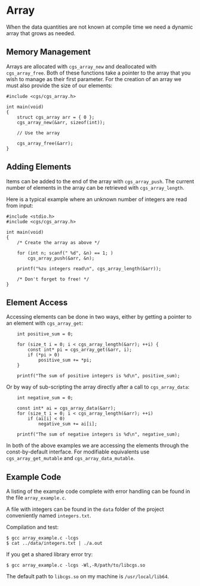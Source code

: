 # Array

When the data quantities are not known at compile time we need a dynamic array that grows as needed.

## Memory Management

Arrays are allocated with `cgs_array_new` and deallocated with `cgs_array_free`. Both of these functions take a pointer to the array that you wish to manage as their first parameter. For the creation of an array we must also provide the size of our elements:

```
#include <cgs/cgs_array.h>

int main(void)
{
	struct cgs_array arr = { 0 };
	cgs_array_new(&arr, sizeof(int));
	
	// Use the array
	
	cgs_array_free(&arr);
}
```

## Adding Elements

Items can be added to the end of the array with `cgs_array_push`. The current number of elements in the array can be retrieved with `cgs_array_length`.

Here is a typical example where an unknown number of integers are read from input:

```
#include <stdio.h>
#include <cgs/cgs_array.h>

int main(void)
{
	/* Create the array as above */
	
	for (int n; scanf(" %d", &n) == 1; )
		cgs_array_push(&arr, &n);
		
	printf("%zu integers read\n", cgs_array_length(&arr));
	
	/* Don't forget to free! */
}
```

## Element Access

Accessing elements can be done in two ways, either by getting a pointer to an element with `cgs_array_get`:

```
	int positive_sum = 0;
	
	for (size_t i = 0; i < cgs_array_length(&arr); ++i) {
		const int* pi = cgs_array_get(&arr, i);
		if (*pi > 0)
			positive_sum += *pi;
	}
	
	printf("The sum of positive integers is %d\n", positive_sum);
```

Or by way of sub-scripting the array directly after a call to `cgs_array_data`:

```
	int negative_sum = 0;
	
	const int* ai = cgs_array_data(&arr);
	for (size_t i = 0; i < cgs_array_length(&arr); ++i)
		if (ai[i] < 0)
			negative_sum += ai[i];
			
	printf("The sum of negative integers is %d\n", negative_sum);
```

In both of the above examples we are accessing the elements through the const-by-default interface. For modifiable equivalents use `cgs_array_get_mutable` and `cgs_array_data_mutable`.

## Example Code

A listing of the example code complete with error handling can be found in the file `array_example.c`.

A file with integers can be found in the `data` folder of the project conveniently named `integers.txt`.

Compilation and test:
```
$ gcc array_example.c -lcgs
$ cat ../data/integers.txt | ./a.out
```

If you get a shared library error try:
```
$ gcc array_example.c -lcgs -Wl,-R/path/to/libcgs.so
```

The default path to `libcgs.so` on my machine is `/usr/local/lib64`.

